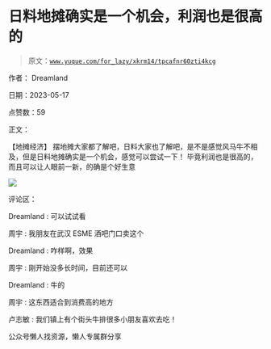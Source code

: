 # 日料地摊确实是一个机会，利润也是很高的

> 原文：[`www.yuque.com/for_lazy/xkrm14/tpcafnr60zti4kcg`](https://www.yuque.com/for_lazy/xkrm14/tpcafnr60zti4kcg)

作者： Dreamland

日期：2023-05-17

点赞数：59

正文：

【地摊经济】 摆地摊大家都了解吧，日料大家也了解吧，是不是感觉风马牛不相及，但是日料地摊确实是一个机会，感觉可以尝试一下！ 毕竟利润也是很高的，而且可以让人眼前一新，的确是个好生意

![](img/53d83bfe539eb380f139d6433e6ef095.png)

评论区：

Dreamland : 可以试试看

周宇 : 我朋友在武汉 ESME 酒吧门口卖这个

Dreamland : 咋样啊，效果

周宇 : 刚开始没多长时间，目前还可以

Dreamland : 牛的

周宇 : 这东西适合到消费高的地方

卢志敏 : 我们镇上有个街头牛排很多小朋友喜欢去吃！

公众号懒人找资源，懒人专属群分享

